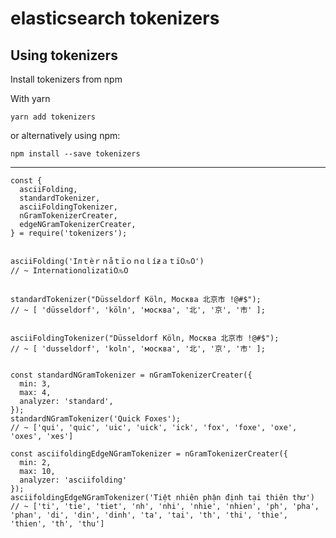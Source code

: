 # elasticsearch tokenizers

## Using tokenizers

Install tokenizers from npm

With yarn

    yarn add tokenizers

or alternatively using npm:

    npm install --save tokenizers

___
    const {
      asciiFolding,
      standardTokenizer,
      asciiFoldingTokenizer,
      nGramTokenizerCreater,
      edgeNGramTokenizerCreater,
    } = require('tokenizers');


    asciiFolding('Iлｔèｒｎåｔïｏｎɑｌíƶａｔï߀ԉO')
    // ~ Iлternationɑlizati߀ԉO


    standardTokenizer("Düsseldorf Köln, Москва 北京市 !@#$");
    // ~ [ 'düsseldorf', 'köln', 'москва', '北', '京', '市' ];


    asciiFoldingTokenizer("Düsseldorf Köln, Москва 北京市 !@#$");
    // ~ [ 'dusseldorf', 'koln', 'москва', '北', '京', '市' ];


    const standardNGramTokenizer = nGramTokenizerCreater({
      min: 3,
      max: 4,
      analyzer: 'standard',
    });
    standardNGramTokenizer('Quick Foxes');
    // ~ ['qui', 'quic', 'uic', 'uick', 'ick', 'fox', 'foxe', 'oxe', 'oxes', 'xes']

    const asciifoldingEdgeNGramTokenizer = nGramTokenizerCreater({
      min: 2,
      max: 10,
      analyzer: 'asciifolding'
    });
    asciifoldingEdgeNGramTokenizer('Tiệt nhiên phận định tại thiên thư')
    // ~ ['ti', 'tie', 'tiet', 'nh', 'nhi', 'nhie', 'nhien', 'ph', 'pha', 'phan', 'di', 'din', 'dinh', 'ta', 'tai', 'th', 'thi', 'thie', 'thien', 'th', 'thu']
